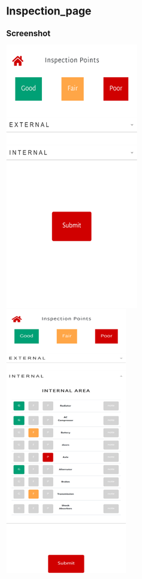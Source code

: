 # Inspection_page
## Screenshot
<img src="screenshots/one.png" height="700" width="350"><img src="screenshots/two.png" height="700" width="320">

